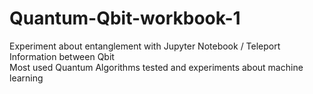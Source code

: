 # Quantum-Qbit-workbook-1
Experiment about entanglement with Jupyter Notebook / Teleport Information between Qbit  
Most used Quantum Algorithms tested and experiments about machine learning
